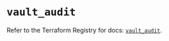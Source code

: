 # `vault_audit`

Refer to the Terraform Registry for docs: [`vault_audit`](https://registry.terraform.io/providers/hashicorp/vault/5.2.1/docs/resources/audit).
